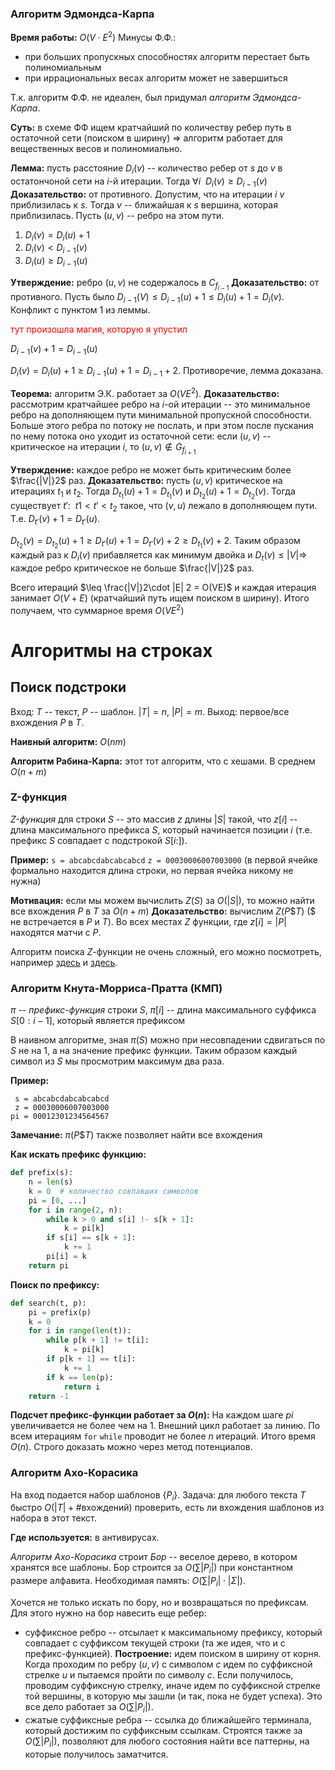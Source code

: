 ### Алгоритм Эдмондса-Карпа

**Время работы:** $O(V\cdot E^2)$
Минусы Ф.Ф.:

* при больших пропускных способностях алгоритм перестает быть полиномиальным
* при иррациональных весах алгоритм может не завершиться

Т.к. алгоритм Ф.Ф. не идеален, был придумал *алгоритм Эдмондса-Карпа*.

**Суть:** в схеме ФФ ищем кратчайший по количеству ребер путь в остаточной сети (поиском в ширину) $\Rightarrow$ алгоритм работает для вещественных весов и полиномиально.

**Лемма:** пусть расстояние $D_i(v)$ -- количество ребер от $s$ до $v$ в остатончоной сети на $i$-й итерации. Тогда $\forall i\ \ D_i(v) \geq D_{i-1}(v)$
**Доказательство:** от противного. Допустим, что на итерации $i$ $v$ приблизилась к $s$. Тогда $v$ -- ближайшая к $s$ вершина, которая приблизилась. Пусть $(u, v)$ -- ребро на этом пути.
1. $D_i(v) = D_i(u) + 1$
2. $D_i(v) < D_{i-1}(v)$
3. $D_i(u) \geq D_{i-1}(u)$

**Утверждение:** ребро $(u, v)$ не содержалось в $C_{f_{i-1}}$
**Доказательство:** от противного. Пусть было $D_{i-1}(V) \leq D_{i-1}(u) + 1 \leq D_i(u) + 1 = D_i(v)$. Конфликт с пунктом 1 из леммы.

<span style="color:red">тут произошла магия, которую я упустил</span>

$D_{i-1}(v) + 1 = D_{i-1}(u)$

$D_i(v) = D_i(u) + 1 \geq D_{i-1}(u) + 1 = D_{i-1} + 2$. Противоречие, лемма доказана.

**Теорема:** алгоритм Э.К. работает за $O(VE^2)$.
**Доказательство:** рассмотрим кратчайшее ребро на $i$-ой итерации -- это минимальное ребро на дополняющем пути минимальной пропускной способности. Больше этого ребра по потоку не послать, и при этом после пускания по нему потока оно уходит из остаточной сети: если $(u, v)$ -- критическое на итерации $i$, то $(u, v)\notin G_{f_{i + 1}}$

**Утверждение:** каждое ребро не может быть критическим более $\frac{|V|}2$ раз.
**Доказательство:** пусть $(u, v)$ критическое на итерациях $t_1$ и $t_2$. Тогда $D_{t_1}(u) + 1 = D_{t_1}(v)$ и $D_{t_2}(u) + 1 = D_{t_2}(v)$. Тогда существует $t':\ \ t1 < t' < t_2$ такое, что $(v, u)$ лежало в дополняющем пути. Т.е. $D_{t'}(v) + 1 = D_{t'}(u)$.

$D_{t_2}(v)= D_{t_2}(u) + 1 \geq D_{t'}(u) + 1 = D_{t'}(v) + 2 \geq D_{t_1}(v) + 2$. Таким образом каждый раз к $D_i(v)$ прибавляется как минимум двойка и $D_t(v) \leq |V| \Rightarrow$ каждое ребро критическое не больше $\frac{|V|}2$ раз.

Всего итераций $\leq \frac{|V|}2\cdot |E| 2 = O(VE)$ и каждая итерация занимает $O(V + E)$ (кратчайший путь ищем поиском в ширину). Итого получаем, что суммарное время $O(VE^2)$

# Алгоритмы на строках

## Поиск подстроки

Вход: $T$ -- текст, $P$ -- шаблон. $|T| = n$, $|P| = m$.
Выход: первое/все вхождения $P$ в $T$.

**Наивный алгоритм:** $O(nm)$

**Алгоритм Рабина-Карпа:** этот тот алгоритм, что с хешами. В среднем $O(n + m)$

### Z-функция

*Z-функция* для строки $S$ -- это массив $z$ длины $|S|$ такой, что $z[i]$ -- длина максимального префикса $S$, который начинается позиции $i$ (т.е. префикс $S$ совпадает с подстрокой $S[i:]$).

**Пример:**
`s = abcabcdabcabcabcd`
`z = 00030006007003000` (в первой ячейке формально находится длина строки, но первая ячейка никому не нужна)

**Мотивация:** если мы можем вычислить $Z(S)$ за $O(|S|)$, то можно найти все вхождения $P$ в $T$ за $O(n + m)$
**Доказательство:** вычислим $Z(P\$T)$ ($\$$ не встречается в $P$ и $T$). Во всех местах $Z$ функции, где $z[i] = |P|$ находятся матчи с $P$.

Алгоритм поиска $Z$-функции не очень сложный, его можно посмотреть, например [здесь](https://neerc.ifmo.ru/wiki/index.php?title=Z-%D1%84%D1%83%D0%BD%D0%BA%D1%86%D0%B8%D1%8F) и [здесь](http://e-maxx.ru/algo/z_function).

### Алгоритм Кнута-Морриса-Пратта (КМП)

$\pi$ -- *префикс-функция* строки $S$, $\pi[i]$ -- длина максимального суффикса $S[0:i - 1]$, который является префиксом

В наивном алгоритме, зная $\pi(S)$ можно при несовпадении сдвигаться по $S$ не на $1$, а на значение префикс функции. Таким образом каждый символ из $S$ мы просмотрим максимум два раза.

**Пример:**
```
 s = abcabcdabcabcabcd
 z = 00030006007003000
pi = 00012301234564567
```

**Замечание:** $\pi(P\$T)$ также позволяет найти все вхождения

**Как искать префикс функцию:**
```python
def prefix(s):
    n = len(s)
    k = 0  # количество совпавших символов
    pi = [0, ...]
    for i in range(2, n):
        while k > 0 and s[i] !- s[k + 1]:
            k = pi[k]
        if s[i] == s[k + 1]:
            k += 1
        pi[i] = k
    return pi
```

**Поиск по префиксу:**
```python
def search(t, p):
    pi = prefix(p)
    k = 0
    for i in range(len(t)):
        while p[k + 1] != t[i]:
            k = pi[k]
        if p[k + 1] == t[i]:
            k += 1
        if k == len(p):
            return i
    return -1
```

**Подсчет префикс-функции работает за $O(n)$:**
На каждом шаге $pi$ увеличивается не более чем на $1$. Внешний цикл работает за линию. По всем итерациям `for` `while` проводит не более $n$ итераций. Итого время $O(n)$. Строго доказать можно через метод потенциалов.

### Алгоритм Ахо-Корасика

На вход подается набор шаблонов $\{P_i\}$. Задача: для любого текста $T$ быстро $O(|T| + \#\text{вхождений}$) проверить, есть ли вхождения шаблонов из набора в этот текст.

**Где используется:** в антивирусах.

*Алгоритм Ахо-Корасика* строит *Бор* -- веселое дерево, в котором хранятся все шаблоны. Бор строится за $O\left(\sum|P_i|\right)$ при константном размере алфавита. Необходимая память: $O\left(\sum|P_i|\cdot |\Sigma|\right)$.

Хочется не только искать по бору, но и возвращаться по префиксам. Для этого нужно на бор навесить еще ребер:
* суффиксное ребро -- отсылает к максимальному префиксу, который совпадает с суффиксом текущей строки (та же идея, что и с префикс-функцией).
    **Построение:** идем поиском в ширину от корня. Когда проходим по ребру $(u, v)$ с символом $c$ идем по суффиксной стрелке $u$ и пытаемся пройти по символу $c$. Если получилось, проводим суффиксную стрелку, иначе идем по суффиксной стрелке той вершины, в которую мы зашли (и так, пока не будет успеха). Это все дело работает за $O\left(\sum|P_i|\right)$.
* сжатые суффиксные ребра -- ссылка до ближайшейго терминала, который достижим по суффиксным ссылкам. Строятся также за $O\left(\sum|P_i|\right)$, позволяют для любого состояния найти все паттерны, на которые получилось заматчится.
